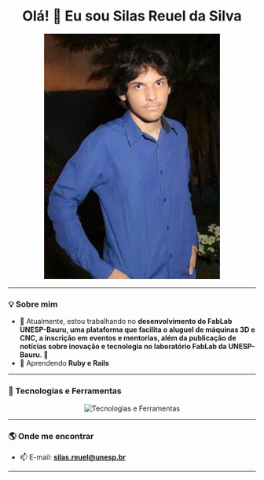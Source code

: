 <h1 align="center">Olá! 👋 Eu sou Silas Reuel da Silva</h1>

<p align="center">
  <img src="img_perfil.jpeg" alt="Profile views" />
</p>

---

### 💡 Sobre mim  
- 🔭 Atualmente, estou trabalhando no **desenvolvimento do FabLab UNESP-Bauru, uma plataforma que facilita o aluguel de máquinas 3D e CNC, a inscrição em eventos e mentorias, além da publicação de notícias sobre inovação e tecnologia no laboratório FabLab da UNESP-Bauru. 🚀**
- 🌱 Aprendendo **Ruby e Rails**

---

### 🚀 Tecnologias e Ferramentas  

<div align="center">
  <img src="https://skillicons.dev/icons?i=php,postgresql,ruby,rails,js,java,python,c,cplusplus,git,postman,insomnia" alt="Tecnologias e Ferramentas" />
</div>

---

### 🌎 Onde me encontrar  

- 📫 E-mail: **silas.reuel@unesp.br**

---